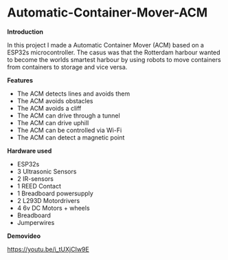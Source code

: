 # Automatic-Container-Mover-ACM

**Introduction**

In this project I made a Automatic Container Mover (ACM) based on a ESP32s microcontroller. The casus was that the Rotterdam harbour wanted to become the worlds smartest harbour by using robots to move containers from containers to storage and vice versa. 

**Features**

- The ACM detects lines and avoids them
- The ACM avoids obstacles
- The ACM avoids a cliff
- The ACM can drive through a tunnel
- The ACM can drive uphill
- The ACM can be controlled via Wi-Fi 
- The ACM can detect a magnetic point

**Hardware used**

- ESP32s
- 3 Ultrasonic Sensors
- 2 IR-sensors
- 1 REED Contact
- 1 Breadboard powersupply
- 2 L293D Motordrivers
- 4 6v DC Motors + wheels
- Breadboard
- Jumperwires

**Demovideo**

https://youtu.be/i_tUXjCIw9E

